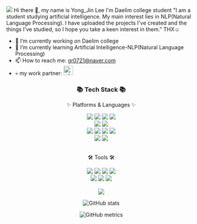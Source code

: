 <img src="https://capsule-render.vercel.app/api?type=rect&color=00FFBF&height=180&section=header&text=🦖Welcome🦖&fontSize=120" />
Hi there 👋, my name is Yong_Jin Lee
I'm Daelim college student
"I am a student studying artificial intelligence. My main interest lies in NLP(Natural Language Processing). I have uploaded the projects I've created and the things I've studied, so I hope you take a keen interest in them." THX☺️



- 🔭 I’m currently working on Daelim college 
- 🌱 I’m currently learning Artificial Intelligence-NLP(Natural Language Processing)
- 📫 How to reach me: gr0721@naver.com 
- 💀 my work partner: [<img src='https://cdn.jsdelivr.net/npm/simple-icons@3.0.1/icons/github.svg' alt='github' height='25'>](https://github.com/lee-seong-wook)

<div align=center>
	<h3>📚 Tech Stack 📚</h3>
	<p>✨ Platforms & Languages ✨</p>
</div>
<div align="center">
<img src="https://img.shields.io/badge/python-3776AB?style=flat&logo=python&logoColor=white" />
<img src="https://img.shields.io/badge/C-A8B9CC?style=flat&logo=C&logoColor=white" />
<img src="https://img.shields.io/badge/TensorFlow-FF6F00?style=flat&logo=TensorFlow&logoColor=white" />
<img src="https://img.shields.io/badge/Keras-D00000?style=flat&logo=Keras&logoColor=white" />
	<br>
<img src="https://img.shields.io/badge/Linux-FCC624?style=flat&logo=Linux&logoColor=white" />
<img src="https://img.shields.io/badge/OpenCV-5C3EE8?style=flat&logo=OpenCV&logoColor=white" />
	<br>
<img src="https://img.shields.io/badge/Raspberry%20Pi-C51A4A?style=flat&logo=Raspberry%20Pi&logoColor=white"/>
<img src="https://img.shields.io/badge/Arduino-00979D?style=flat&logo=Arduino&logoColor=white" />
<img src="https://img.shields.io/badge/Jackson%20Nano-1D252C?style=flat&logo=jackson&logoColor=white" />
<img src="https://img.shields.io/badge/Linux-FCC624?style=flat&logo=Linux&logoColor=white" />	
	<br>
<img src="https://img.shields.io/badge/NumPy-013243?style=flat&logo=numpy&logoColor=white" />
<img src="https://img.shields.io/badge/scikitlearn-F7931E?style=flat&logo=scikitlearn&logoColor=white" />


</div>
<br>
<div align=center>
	<p>🛠 Tools 🛠</p>
<img src="https://img.shields.io/badge/Visual%20Studio%20Code-007ACC?style=flat&logo=VisualStudioCode&logoColor=white" />
<img src="https://img.shields.io/badge/GitHub-181717?style=flat&logo=GitHub&logoColor=white" />
<img src="https://img.shields.io/badge/Jupyter-F37626?style=flat&logo=Jupyter&logoColor=white" />
<img src="https://img.shields.io/badge/Google_Colab-F9AB00?style=flat&logo=google-colab&logoColor=white" />
<br>
<img src="https://img.shields.io/badge/anaconda-44A833?style=flat&logo=anaconda&logoColor=white" />
<img src="https://img.shields.io/badge/pycharm-000000?style=flat&logo=pycharm&logoColor=white" />
<img src="https://img.shields.io/badge/ubuntu-E95420?style=flat&logo=ubuntu&logoColor=white" />
	

</div>


</div>
<div align=center>
	<br>
<img src="https://github-readme-stats.vercel.app/api/top-langs/?username=SONOB&layout=compact">



![GitHub stats](https://github-readme-stats.vercel.app/api?username=SONOB&show_icons=true&count_private=true)  


![GitHub metrics](https://metrics.lecoq.io/SONOB)  
